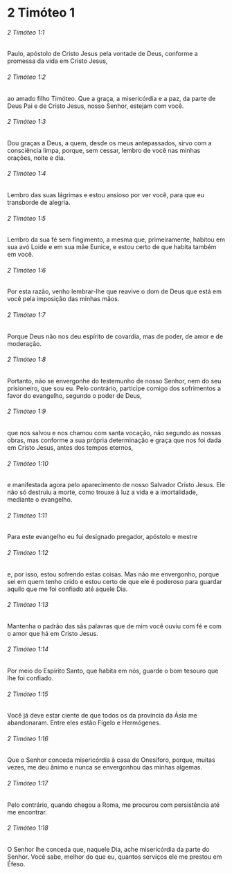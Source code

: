 # 2 Timóteo 1

###### 2 Timóteo 1:1

Paulo, apóstolo de Cristo Jesus pela vontade de Deus, conforme a promessa da vida em Cristo Jesus,

###### 2 Timóteo 1:2

ao amado filho Timóteo. Que a graça, a misericórdia e a paz, da parte de Deus Pai e de Cristo Jesus, nosso Senhor, estejam com você.

###### 2 Timóteo 1:3

Dou graças a Deus, a quem, desde os meus antepassados, sirvo com a consciência limpa, porque, sem cessar, lembro de você nas minhas orações, noite e dia.

###### 2 Timóteo 1:4

Lembro das suas lágrimas e estou ansioso por ver você, para que eu transborde de alegria.

###### 2 Timóteo 1:5

Lembro da sua fé sem fingimento, a mesma que, primeiramente, habitou em sua avó Loide e em sua mãe Eunice, e estou certo de que habita também em você.

###### 2 Timóteo 1:6

Por esta razão, venho lembrar-lhe que reavive o dom de Deus que está em você pela imposição das minhas mãos.

###### 2 Timóteo 1:7

Porque Deus não nos deu espírito de covardia, mas de poder, de amor e de moderação.

###### 2 Timóteo 1:8

Portanto, não se envergonhe do testemunho de nosso Senhor, nem do seu prisioneiro, que sou eu. Pelo contrário, participe comigo dos sofrimentos a favor do evangelho, segundo o poder de Deus,

###### 2 Timóteo 1:9

que nos salvou e nos chamou com santa vocação, não segundo as nossas obras, mas conforme a sua própria determinação e graça que nos foi dada em Cristo Jesus, antes dos tempos eternos,

###### 2 Timóteo 1:10

e manifestada agora pelo aparecimento de nosso Salvador Cristo Jesus. Ele não só destruiu a morte, como trouxe à luz a vida e a imortalidade, mediante o evangelho.

###### 2 Timóteo 1:11

Para este evangelho eu fui designado pregador, apóstolo e mestre

###### 2 Timóteo 1:12

e, por isso, estou sofrendo estas coisas. Mas não me envergonho, porque sei em quem tenho crido e estou certo de que ele é poderoso para guardar aquilo que me foi confiado até aquele Dia.

###### 2 Timóteo 1:13

Mantenha o padrão das sãs palavras que de mim você ouviu com fé e com o amor que há em Cristo Jesus.

###### 2 Timóteo 1:14

Por meio do Espírito Santo, que habita em nós, guarde o bom tesouro que lhe foi confiado.

###### 2 Timóteo 1:15

Você já deve estar ciente de que todos os da província da Ásia me abandonaram. Entre eles estão Fígelo e Hermógenes.

###### 2 Timóteo 1:16

Que o Senhor conceda misericórdia à casa de Onesíforo, porque, muitas vezes, me deu ânimo e nunca se envergonhou das minhas algemas.

###### 2 Timóteo 1:17

Pelo contrário, quando chegou a Roma, me procurou com persistência até me encontrar.

###### 2 Timóteo 1:18

O Senhor lhe conceda que, naquele Dia, ache misericórdia da parte do Senhor. Você sabe, melhor do que eu, quantos serviços ele me prestou em Éfeso.

